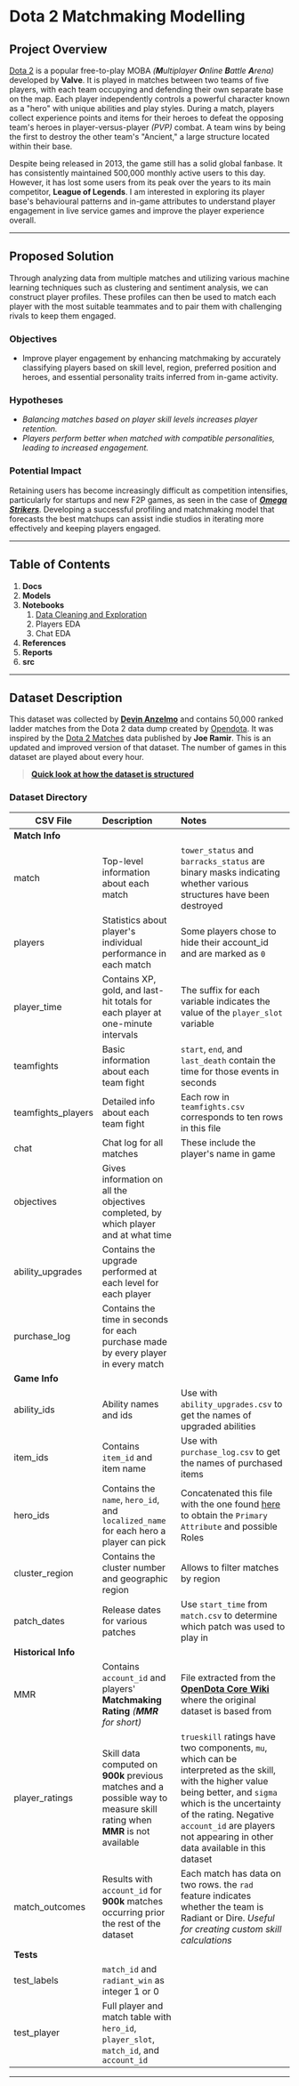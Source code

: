 # Dota 2 Matchmaking Modelling

## Project Overview

[Dota 2](https://www.dota2.com/home) is a popular free-to-play MOBA *(**M**ultiplayer **O**nline **B**attle **A**rena)* developed by **Valve**. It is played in matches between two teams of five players, with each team occupying and defending their own separate base on the map. Each player independently controls a powerful character known as a "hero" with unique abilities and play styles. During a match, players collect experience points and items for their heroes to defeat the opposing team's heroes in player-versus-player *(PVP)* combat. A team wins by being the first to destroy the other team's "Ancient," a large structure located within their base.

Despite being released in 2013, the game still has a solid global fanbase. It has consistently maintained 500,000 monthly active users to this day. However, it has lost some users from its peak over the years to its main competitor, **League of Legends**. I am interested in exploring its player base's behavioural patterns and in-game attributes to understand player engagement in live service games and improve the player experience overall.

---

## Proposed Solution

Through analyzing data from multiple matches and utilizing various machine learning techniques such as clustering and sentiment analysis, we can construct player profiles. These profiles can then be used to match each player with the most suitable teammates and to pair them with challenging rivals to keep them engaged.

### Objectives
- Improve player engagement by enhancing matchmaking by accurately classifying players based on skill level, region, preferred position and heroes, and essential personality traits inferred from in-game activity.

### Hypotheses
- *Balancing matches based on player skill levels increases player retention.*
- *Players perform better when matched with compatible personalities, leading to increased engagement.*

### Potential Impact

Retaining users has become increasingly difficult as competition intensifies, particularly for startups and new F2P games, as seen in the case of [***Omega Strikers***](https://www.youtube.com/watch?v=6blfDQzmIoQ). Developing a successful profiling and matchmaking model that forecasts the best matchups can assist indie studios in iterating more effectively and keeping players engaged.

---

## Table of Contents

1. **Docs**
2. **Models**
3. **Notebooks**
	1. [Data Cleaning and Exploration](Notebooks/Data_Cleaning_and_Exploration.ipynb)
	2. Players EDA
	3. Chat EDA
4. **References**
5. **Reports**
6. **src**

---

## Dataset Description

This dataset was collected by [**Devin Anzelmo**](https://www.kaggle.com/datasets/devinanzelmo/dota-2-matches/data) and contains 50,000 ranked ladder matches from the Dota 2 data dump created by [Opendota](https://www.opendota.com/). It was inspired by the [Dota 2 Matches](https://www.kaggle.com/jraramirez/dota-2-matches-dataset) data published by **Joe Ramir**. This is an updated and improved version of that dataset. The number of games in this dataset are played about every hour. 

> [**Quick look at how the dataset is structured**](https://www.kaggle.com/code/devinanzelmo/a-quick-look-at-dota-2-dataset)

### Dataset Directory

|   CSV File             |  Description  | Notes |
|------------------------|:--------------|:------|
|  **Match Info**                              |||
| match                  | Top-level information about each match | `tower_status` and `barracks_status` are binary masks indicating whether various structures have been destroyed |
| players                | Statistics about player's individual performance in each match | Some players chose to hide their account_id and are marked as `0` |
| player_time            | Contains XP, gold, and last-hit totals for each player at one-minute intervals | The suffix for each variable indicates the value of the `player_slot` variable |
| teamfights             | Basic information about each team fight | `start`, `end`, and `last_death` contain the time for those events in seconds |
| teamfights_players     | Detailed info about each team fight | Each row in `teamfights.csv` corresponds to ten rows in this file |
| chat                   | Chat log for all matches | These include the player's name in game |
| objectives             | Gives information on all the objectives completed, by which player and at what time |  |
| ability_upgrades       | Contains the upgrade performed at each level for each player |  |
| purchase_log           | Contains the time in seconds for each purchase made by every player in every match |  |
| **Game Info**                                |||
| ability_ids            | Ability names and ids | Use with `ability_upgrades.csv` to get the names of upgraded abilities |
| item_ids               | Contains `item_id` and item name | Use with `purchase_log.csv` to get the names of purchased items |
| hero_ids               | Contains the `name`, `hero_id`, and `localized_name` for each hero a player can pick | Concatenated this file with the one found [here](https://www.kaggle.com/datasets/nihalbarua/dota2-hero-preference-by-mmr) to obtain the `Primary Attribute` and possible Roles |
| cluster_region         | Contains the cluster number and geographic region | Allows to filter matches by region |
| patch_dates            | Release dates for various patches | Use `start_time` from `match.csv` to determine which patch was used to play in |
| **Historical Info**                          |||
| MMR                    | Contains `account_id` and players' **Matchmaking Rating** *(**MMR** for short)* | File extracted from the [**OpenDota Core Wiki**](https://github.com/odota/core/wiki/MMR-Data) where the original dataset is based from |
| player_ratings         | Skill data computed on **900k** previous matches and a possible way to measure skill rating when **MMR** is not available | `trueskill` ratings have two components, `mu`, which can be interpreted as the skill, with the higher value being better, and `sigma` which is the uncertainty of the rating. Negative `account_id` are players not appearing in other data available in this dataset |
| match_outcomes         | Results with `account_id` for **900k** matches occurring prior the rest of the dataset | Each match has data on two rows. the `rad` feature indicates whether the team is Radiant or Dire. *Useful for creating custom skill calculations* |
| **Tests**                                    |||
| test_labels            | `match_id` and `radiant_win` as integer 1 or 0 |  |
| test_player            | Full player and match table with `hero_id`, `player_slot`, `match_id`, and `account_id`|  |

---
